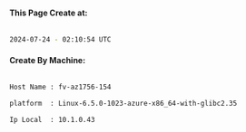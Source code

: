 
   
#### This Page Create at:

```bash

2024-07-24 - 02:10:54 UTC

```

#### Create By Machine:

```bash

Host Name : fv-az1756-154

platform  : Linux-6.5.0-1023-azure-x86_64-with-glibc2.35

Ip Local  : 10.1.0.43

```

